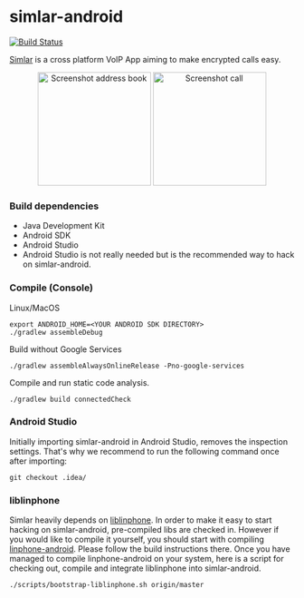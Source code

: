 simlar-android
==============

[![Build Status](https://travis-ci.org/simlar/simlar-android.svg?branch=master)](https://travis-ci.org/simlar/simlar-android)

[Simlar](https://www.simlar.org) is a cross platform VoIP App aiming to make encrypted calls easy.

<div id="screenshots" align="center">
<img src="https://www.simlar.org/press/screenshots/Android/en/contact-list.png" alt="Screenshot address book" text-align="center" width="200" margin="15">
<img src="https://www.simlar.org/press/screenshots/Android/en/talking-to-so.png" alt="Screenshot call" text-align="center" width="200" margin="15">
</div>

### Build dependencies ###
* Java Development Kit
* Android SDK
* Android Studio
 * Android Studio is not really needed but is the recommended way to hack on simlar-android.

### Compile (Console) ###
Linux/MacOS
```
export ANDROID_HOME=<YOUR ANDROID SDK DIRECTORY>
./gradlew assembleDebug
```

Build without Google Services
```
./gradlew assembleAlwaysOnlineRelease -Pno-google-services
```

Compile and run static code analysis.
```
./gradlew build connectedCheck
```

### Android Studio ###
Initially importing simlar-android in Android Studio, removes the inspection settings. That's why we recommend to run the following command once after importing:
```
git checkout .idea/
```

### liblinphone ###
Simlar heavily depends on [liblinphone](http://www.linphone.org/). In order to make it easy to start hacking on simlar-android, pre-compiled libs are checked in. However if you would like to compile it yourself, you should start with compiling [linphone-android](https://github.com/BelledonneCommunications/linphone-android). Please follow the build instructions there. Once you have managed to compile linphone-android on your system, here is a script for checking out, compile and integrate liblinphone into simlar-android.
```
./scripts/bootstrap-liblinphone.sh origin/master
```
